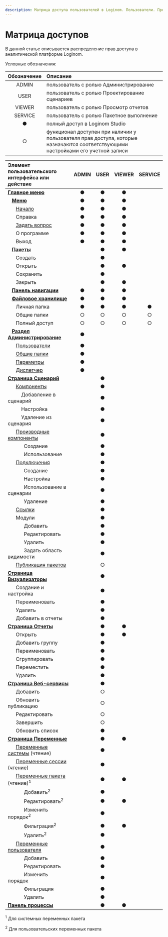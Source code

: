 ```yaml
---
description: Матрица доступа пользователей в Loginom. Пользователи. Проектирование сценариев. Просмотр отчётов. Пакетное выполнение. Администрирование. 
---
```

# Матрица доступов

В данной статье описывается распределение прав доступа в аналитической платформе Loginom. 

Условные обозначения: 

| Обозначение |Описание|
|:-:|:-|
|ADMIN|пользователь с ролью Администрирование|
|USER|пользователь с ролью Проектирование сценариев|
|VIEWER|пользователь с ролью Просмотр отчетов|
|SERVICE|пользователь с ролью Пакетное выполнение|
|●|полный доступ в Loginom Studio|
|○|функционал доступен при наличии у пользователя прав доступа, которые назначаются соответствующими настройками его учетной записи|


|Элемент пользовательского интерфейса или действие|ADMIN|USER|VIEWER|SERVICE|
|:-|:--:|:--:|:--:|:--:|
|[**Главное меню**](./../../interface/main-menu.md)|●|●|●||
|&nbsp;&nbsp;&nbsp;[**Меню**](./../../interface/main-menu.md#меню)|●|●|●||
|&nbsp;&nbsp;&nbsp;&nbsp;&nbsp;&nbsp;[Начало](./../../interface/home-page.md)|●|●|●||
|&nbsp;&nbsp;&nbsp;&nbsp;&nbsp;&nbsp;Справка|●|●|●||
|&nbsp;&nbsp;&nbsp;&nbsp;&nbsp;&nbsp;[Задать вопрос](https://qa.loginom.ru/questions/)|●|●|●||
|&nbsp;&nbsp;&nbsp;&nbsp;&nbsp;&nbsp;О программе|●|●|●||
|&nbsp;&nbsp;&nbsp;&nbsp;&nbsp;&nbsp;Выход|●|●|●||
|&nbsp;&nbsp;&nbsp;[**Пакеты**](./../../interface/packages.md)||●|●||
|&nbsp;&nbsp;&nbsp;&nbsp;&nbsp;&nbsp;Создать||●|||
|&nbsp;&nbsp;&nbsp;&nbsp;&nbsp;&nbsp;Открыть||●|●||
|&nbsp;&nbsp;&nbsp;&nbsp;&nbsp;&nbsp;Сохранить||●|||
|&nbsp;&nbsp;&nbsp;&nbsp;&nbsp;&nbsp;Закрыть||●|●||
|&nbsp;&nbsp;&nbsp;[**Панель навигации**](./../../interface/main-menu.md#навигация)|●|●|●||
|&nbsp;&nbsp;&nbsp;[**Файловое хранилище**](./../../interface/main-menu.md#файлы)|●|●|●||
|&nbsp;&nbsp;&nbsp;&nbsp;&nbsp;&nbsp;Личная папка|●|●|●|●|
|&nbsp;&nbsp;&nbsp;&nbsp;&nbsp;&nbsp;Общие папки|○|○|○|○|
|&nbsp;&nbsp;&nbsp;&nbsp;&nbsp;&nbsp;Полный доступ|○|○|○|○|
|&nbsp;&nbsp;&nbsp;[**Раздел Администрирование**](./../README.md)|●||||
|&nbsp;&nbsp;&nbsp;&nbsp;&nbsp;&nbsp;[Пользователи](./README.md)|●||||
|&nbsp;&nbsp;&nbsp;&nbsp;&nbsp;&nbsp;[Общие папки](./../shared-folder.md)|●||||
|&nbsp;&nbsp;&nbsp;&nbsp;&nbsp;&nbsp;[Параметры](./../parameters.md)|●||||
|&nbsp;&nbsp;&nbsp;&nbsp;&nbsp;&nbsp;[Диспетчер](./../dispatcher.md)|●||||
|[**Страница Сценарий**](./../../interface/workflow.md)||●|||
|&nbsp;&nbsp;&nbsp;&nbsp;&nbsp;&nbsp;[Компоненты](./../../processors/standard-components.md)||●|||
|&nbsp;&nbsp;&nbsp;&nbsp;&nbsp;&nbsp;&nbsp;&nbsp;&nbsp;&nbsp;Добавление в сценарий||●|||
|&nbsp;&nbsp;&nbsp;&nbsp;&nbsp;&nbsp;&nbsp;&nbsp;&nbsp;&nbsp;Настройка||●|||
|&nbsp;&nbsp;&nbsp;&nbsp;&nbsp;&nbsp;&nbsp;&nbsp;&nbsp;&nbsp;Удаление из сценария||●|||
|&nbsp;&nbsp;&nbsp;&nbsp;&nbsp;&nbsp;[Производные компоненты](./../../workflow/derived-component.md)||●|||
|&nbsp;&nbsp;&nbsp;&nbsp;&nbsp;&nbsp;&nbsp;&nbsp;&nbsp;&nbsp;&nbsp;&nbsp;Создание||●|||
|&nbsp;&nbsp;&nbsp;&nbsp;&nbsp;&nbsp;&nbsp;&nbsp;&nbsp;&nbsp;&nbsp;&nbsp;Использование||●|||
|&nbsp;&nbsp;&nbsp;&nbsp;&nbsp;&nbsp;[Подключения](./../../integration/connections/README.md)||●|||
|&nbsp;&nbsp;&nbsp;&nbsp;&nbsp;&nbsp;&nbsp;&nbsp;&nbsp;&nbsp;&nbsp;&nbsp;Создание||●|||
|&nbsp;&nbsp;&nbsp;&nbsp;&nbsp;&nbsp;&nbsp;&nbsp;&nbsp;&nbsp;&nbsp;&nbsp;Настройка||●|||
|&nbsp;&nbsp;&nbsp;&nbsp;&nbsp;&nbsp;&nbsp;&nbsp;&nbsp;&nbsp;&nbsp;&nbsp;Использование в сценарии||●|||
|&nbsp;&nbsp;&nbsp;&nbsp;&nbsp;&nbsp;&nbsp;&nbsp;&nbsp;&nbsp;&nbsp;&nbsp;Удаление||●|||
|&nbsp;&nbsp;&nbsp;&nbsp;&nbsp;&nbsp;[Ссылки](./../../workflow/reference-to-package.md)||●|||
|&nbsp;&nbsp;&nbsp;&nbsp;&nbsp;&nbsp;Модули||●|||
|&nbsp;&nbsp;&nbsp;&nbsp;&nbsp;&nbsp;&nbsp;&nbsp;&nbsp;&nbsp;&nbsp;&nbsp;Добавить||●|||
|&nbsp;&nbsp;&nbsp;&nbsp;&nbsp;&nbsp;&nbsp;&nbsp;&nbsp;&nbsp;&nbsp;&nbsp;Редактировать||●|||
|&nbsp;&nbsp;&nbsp;&nbsp;&nbsp;&nbsp;&nbsp;&nbsp;&nbsp;&nbsp;&nbsp;&nbsp;Удалить||●|||
|&nbsp;&nbsp;&nbsp;&nbsp;&nbsp;&nbsp;&nbsp;&nbsp;&nbsp;&nbsp;&nbsp;&nbsp;Задать область видимости||●|||
|&nbsp;&nbsp;&nbsp;&nbsp;&nbsp;&nbsp;[Публикация пакетов](./../../integration/web-services/README.md)||○|||
|[**Страница Визуализаторы**](./../../visualization/README.md)||●|||
|&nbsp;&nbsp;&nbsp;&nbsp;&nbsp;&nbsp;Создание и настройка||●|||
|&nbsp;&nbsp;&nbsp;&nbsp;&nbsp;&nbsp;Переименовать||●|||
|&nbsp;&nbsp;&nbsp;&nbsp;&nbsp;&nbsp;Удалить||●|||
|&nbsp;&nbsp;&nbsp;&nbsp;&nbsp;&nbsp;Добавить в отчеты||●|||
|[**Страница Отчеты**](./../../report/README.md)||●|●||
|&nbsp;&nbsp;&nbsp;&nbsp;&nbsp;&nbsp;Открыть||●|●||
|&nbsp;&nbsp;&nbsp;&nbsp;&nbsp;&nbsp;Добавить группу||●|||
|&nbsp;&nbsp;&nbsp;&nbsp;&nbsp;&nbsp;Переименовать||●|||
|&nbsp;&nbsp;&nbsp;&nbsp;&nbsp;&nbsp;Сгруппировать||●|||
|&nbsp;&nbsp;&nbsp;&nbsp;&nbsp;&nbsp;Переместить||●|||
|&nbsp;&nbsp;&nbsp;&nbsp;&nbsp;&nbsp;Удалить||●|||
|[**Страница Веб-сервисы**](./../../integration/web-services/administration-web-services.md)||●|||
|&nbsp;&nbsp;&nbsp;&nbsp;&nbsp;&nbsp;Добавить||○|||
|&nbsp;&nbsp;&nbsp;&nbsp;&nbsp;&nbsp;Обновить публикацию||○|||
|&nbsp;&nbsp;&nbsp;&nbsp;&nbsp;&nbsp;Редактировать||○|||
|&nbsp;&nbsp;&nbsp;&nbsp;&nbsp;&nbsp;Завершить||○|||
|&nbsp;&nbsp;&nbsp;&nbsp;&nbsp;&nbsp;Обновить список||●|||
|[**Страница Переменные**](./../../workflow/variables/README.md)||●|●||
|&nbsp;&nbsp;&nbsp;&nbsp;&nbsp;&nbsp;[Переменные системы](./../../workflow/variables/predefined-variables.md#переменные-системы) (чтение)||●|||
|&nbsp;&nbsp;&nbsp;&nbsp;&nbsp;&nbsp;[Переменные сессии](./../../workflow/variables/predefined-variables.md#переменные-сессии) (чтение)||●|||
|&nbsp;&nbsp;&nbsp;&nbsp;&nbsp;&nbsp;[Переменные пакета](./../../workflow/variables/predefined-variables.md#переменные-пакета) (чтение)<sup>1</sup>||●|●||
|&nbsp;&nbsp;&nbsp;&nbsp;&nbsp;&nbsp;&nbsp;&nbsp;&nbsp;&nbsp;&nbsp;&nbsp;Добавить<sup>2</sup>||●|||
|&nbsp;&nbsp;&nbsp;&nbsp;&nbsp;&nbsp;&nbsp;&nbsp;&nbsp;&nbsp;&nbsp;&nbsp;Редактировать<sup>2</sup>||●|●||
|&nbsp;&nbsp;&nbsp;&nbsp;&nbsp;&nbsp;&nbsp;&nbsp;&nbsp;&nbsp;&nbsp;&nbsp;Изменить порядок<sup>2</sup>||●|||
|&nbsp;&nbsp;&nbsp;&nbsp;&nbsp;&nbsp;&nbsp;&nbsp;&nbsp;&nbsp;&nbsp;&nbsp;Фильтрация<sup>2</sup>||●|●||
|&nbsp;&nbsp;&nbsp;&nbsp;&nbsp;&nbsp;&nbsp;&nbsp;&nbsp;&nbsp;&nbsp;&nbsp;Удалить<sup>2</sup>||●|||
|&nbsp;&nbsp;&nbsp;&nbsp;&nbsp;&nbsp;[Переменные пользователя](./../../workflow/variables/scenario-variables.md)||●|||
|&nbsp;&nbsp;&nbsp;&nbsp;&nbsp;&nbsp;&nbsp;&nbsp;&nbsp;&nbsp;&nbsp;&nbsp;Добавить||●|||
|&nbsp;&nbsp;&nbsp;&nbsp;&nbsp;&nbsp;&nbsp;&nbsp;&nbsp;&nbsp;&nbsp;&nbsp;Редактировать||●|||
|&nbsp;&nbsp;&nbsp;&nbsp;&nbsp;&nbsp;&nbsp;&nbsp;&nbsp;&nbsp;&nbsp;&nbsp;Изменить порядок||●|||
|&nbsp;&nbsp;&nbsp;&nbsp;&nbsp;&nbsp;&nbsp;&nbsp;&nbsp;&nbsp;&nbsp;&nbsp;Фильтрация||●|||
|&nbsp;&nbsp;&nbsp;&nbsp;&nbsp;&nbsp;&nbsp;&nbsp;&nbsp;&nbsp;&nbsp;&nbsp;Удалить||●|||
|[**Панель процессы**](./../../interface/processes-panel.md)||●|●|&nbsp;|

<sup>1</sup> Для системных переменных пакета

<sup>2</sup> Для пользовательских переменных пакета